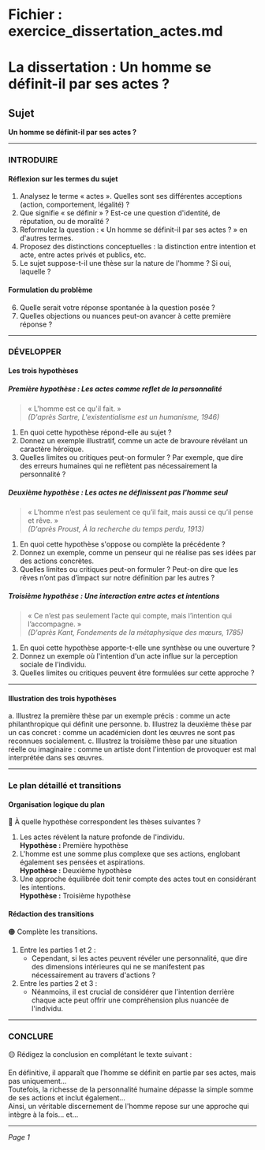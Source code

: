 # Fichier : exercice_dissertation_actes.md

# La dissertation : Un homme se définit-il par ses actes ?

## Sujet
**Un homme se définit-il par ses actes ?**

---

### INTRODUIRE

#### Réflexion sur les termes du sujet

1. Analysez le terme « actes ». Quelles sont ses différentes acceptions (action, comportement, légalité) ?
2. Que signifie « se définir » ? Est-ce une question d'identité, de réputation, ou de moralité ?
3. Reformulez la question : « Un homme se définit-il par ses actes ? » en d'autres termes.
4. Proposez des distinctions conceptuelles : la distinction entre intention et acte, entre actes privés et publics, etc.
5. Le sujet suppose-t-il une thèse sur la nature de l'homme ? Si oui, laquelle ?

#### Formulation du problème

6. Quelle serait votre réponse spontanée à la question posée ?
7. Quelles objections ou nuances peut-on avancer à cette première réponse ?

---

### DÉVELOPPER

#### Les trois hypothèses

##### Première hypothèse : Les actes comme reflet de la personnalité

> « L'homme est ce qu'il fait. »  
> *(D'après Sartre, *L'existentialisme est un humanisme*, 1946)*

1. En quoi cette hypothèse répond-elle au sujet ?
2. Donnez un exemple illustratif, comme un acte de bravoure révélant un caractère héroïque.
3. Quelles limites ou critiques peut-on formuler ? Par exemple, que dire des erreurs humaines qui ne reflètent pas nécessairement la personnalité ?

##### Deuxième hypothèse : Les actes ne définissent pas l'homme seul

> « L’homme n’est pas seulement ce qu’il fait, mais aussi ce qu’il pense et rêve. »  
> *(D'après Proust, *À la recherche du temps perdu*, 1913)*

1. En quoi cette hypothèse s'oppose ou complète la précédente ?
2. Donnez un exemple, comme un penseur qui ne réalise pas ses idées par des actions concrètes.
3. Quelles limites ou critiques peut-on formuler ? Peut-on dire que les rêves n’ont pas d’impact sur notre définition par les autres ?

##### Troisième hypothèse : Une interaction entre actes et intentions

> « Ce n’est pas seulement l’acte qui compte, mais l’intention qui l’accompagne. »  
> *(D'après Kant, *Fondements de la métaphysique des mœurs*, 1785)*

1. En quoi cette hypothèse apporte-t-elle une synthèse ou une ouverture ?
2. Donnez un exemple où l'intention d'un acte influe sur la perception sociale de l'individu.
3. Quelles limites ou critiques peuvent être formulées sur cette approche ?

---

#### Illustration des trois hypothèses

a. Illustrez la première thèse par un exemple précis : comme un acte philanthropique qui définit une personne.
b. Illustrez la deuxième thèse par un cas concret : comme un académicien dont les œuvres ne sont pas reconnues socialement.
c. Illustrez la troisième thèse par une situation réelle ou imaginaire : comme un artiste dont l'intention de provoquer est mal interprétée dans ses œuvres.

---

### Le plan détaillé et transitions

#### Organisation logique du plan

🔴 À quelle hypothèse correspondent les thèses suivantes ?

1. Les actes révèlent la nature profonde de l'individu.  
   **Hypothèse :** Première hypothèse
2. L'homme est une somme plus complexe que ses actions, englobant également ses pensées et aspirations.  
   **Hypothèse :** Deuxième hypothèse
3. Une approche équilibrée doit tenir compte des actes tout en considérant les intentions.  
   **Hypothèse :** Troisième hypothèse

#### Rédaction des transitions

🟠 Complète les transitions.

1. Entre les parties 1 et 2 :  
   - Cependant, si les actes peuvent révéler une personnalité, que dire des dimensions intérieures qui ne se manifestent pas nécessairement au travers d'actions ?
2. Entre les parties 2 et 3 :  
   - Néanmoins, il est crucial de considérer que l'intention derrière chaque acte peut offrir une compréhension plus nuancée de l'individu.

---

### CONCLURE

🟡 Rédigez la conclusion en complétant le texte suivant :

En définitive, il apparaît que l’homme se définit en partie par ses actes, mais pas uniquement…  
Toutefois, la richesse de la personnalité humaine dépasse la simple somme de ses actions et inclut également…  
Ainsi, un véritable discernement de l'homme repose sur une approche qui intègre à la fois… et… 

--- 

*Page 1*